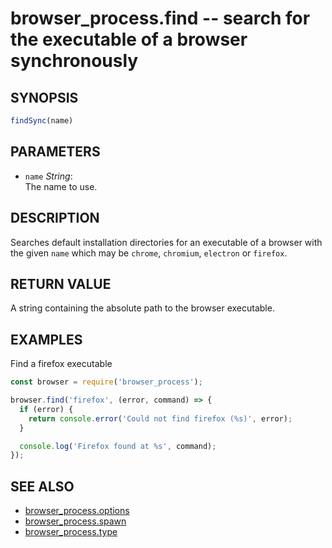 # browser_process.find -- search for the executable of a browser synchronously

## SYNOPSIS

```js
findSync(name)
```

## PARAMETERS

* `name` *String*:  
    The name to use.

## DESCRIPTION

Searches default installation directories for an executable of a browser with
the given `name` which may be `chrome`, `chromium`, `electron` or `firefox`.

## RETURN VALUE

A string containing the absolute path to the browser executable.

## EXAMPLES

Find a firefox executable

```js
const browser = require('browser_process');

browser.find('firefox', (error, command) => {
  if (error) {
    return console.error('Could not find firefox (%s)', error);
  }

  console.log('Firefox found at %s', command);
});
```

## SEE ALSO

- [browser_process.options](browser_process.options.3.md)
- [browser_process.spawn](browser_process.spawn.3.md)
- [browser_process.type](browser_process.type.3.md)
